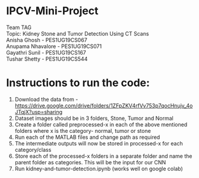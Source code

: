 # IPCV-Mini-Project
Team TAG  
Topic: Kidney Stone and Tumor Detection Using CT Scans <br>
Anisha Ghosh - PES1UG19CS067  
Anupama Nhavalore - PES1UG19CS071    
Gayathri Sunil - PES1UG19CS167  
Tushar Shetty - PES1UG19CS544  

# Instructions to run the code:
1. Download the data from - https://drive.google.com/drive/folders/1ZFpZKV4rfVv753p7qocHnujv_4oJTqjX?usp=sharing
1. Dataset images should be in 3 folders, Stone, Tumor and Normal
2. Create a folder called preprocessed-x in each of the above mentioned folders where x is the category- normal, tumor or stone
3. Run each of the MATLAB files and change path as required
4. The intermediate outputs will now be stored in processed-x for each category/class
5. Store each of the processed-x folders in a separate folder and name the parent folder as categories. This will be the input for our CNN
6. Run kidney-and-tumor-detection.ipynb (works well on google colab)

